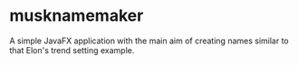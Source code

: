 # musknamemaker
A simple JavaFX application with the main aim of creating names similar to that Elon's trend setting example.
